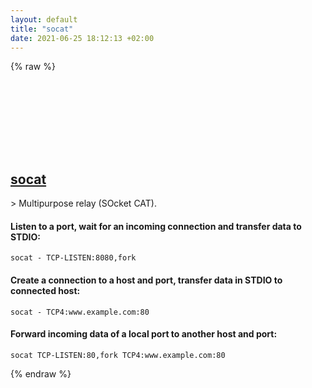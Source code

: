 ```yaml
---
layout: default
title: "socat"
date: 2021-06-25 18:12:13 +02:00
---
```

{% raw %}
<h2 id="socat">
  <a href="/en/common/socat.html">socat</a> <a href="#socat"><svg class="icon">
    <use href="/assets/images/unicode_sprite.svg#link" />
  </svg></a>
</h2>
> Multipurpose relay (SOcket CAT).

#### Listen to a port, wait for an incoming connection and transfer data to STDIO:
```shell
socat - TCP-LISTEN:8080,fork
```
#### Create a connection to a host and port, transfer data in STDIO to connected host:
```shell
socat - TCP4:www.example.com:80
```
#### Forward incoming data of a local port to another host and port:
```shell
socat TCP-LISTEN:80,fork TCP4:www.example.com:80
```
{% endraw %}
